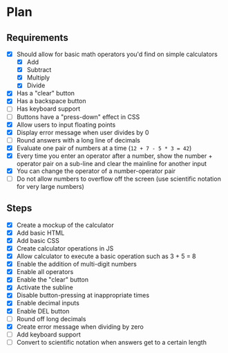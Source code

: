 # Plan

## Requirements

- [x] Should allow for basic math operators you'd find on simple calculators
  - [x] Add
  - [x] Subtract
  - [x] Multiply
  - [x] Divide
- [x] Has a "clear" button
- [x] Has a backspace button
- [ ] Has keyboard support
- [ ] Buttons have a "press-down" effect in CSS
- [x] Allow users to input floating points
- [x] Display error message when user divides by 0
- [ ] Round answers with a long line of decimals
- [x] Evaluate one pair of numbers at a time (`12 + 7 - 5 * 3 = 42`)
- [x] Every time you enter an operator after a number, show the number + operator pair on a sub-line and clear the mainline for another input
- [x] You can change the operator of a number-operator pair
- [ ] Do not allow numbers to overflow off the screen (use scientific notation for very large numbers)

## Steps

- [x] Create a mockup of the calculator
- [x] Add basic HTML
- [x] Add basic CSS
- [x] Create calculator operations in JS
- [x] Allow calculator to execute a basic operation such as 3 + 5 = 8
- [x] Enable the addition of multi-digit numbers
- [x] Enable all operators
- [x] Enable the "clear" button
- [x] Activate the subline
- [x] Disable button-pressing at inappropriate times
- [x] Enable decimal inputs
- [x] Enable DEL button
- [ ] Round off long decimals
- [x] Create error message when dividing by zero
- [ ] Add keyboard support
- [ ] Convert to scientific notation when answers get to a certain length